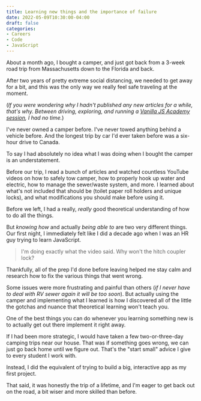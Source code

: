 ```yaml
---
title: Learning new things and the importance of failure
date: 2022-05-09T10:30:00-04:00
draft: false
categories:
- Careers
- Code
- JavaScript
---
```


About a month ago, I bought a camper, and just got back from a 3-week road trip from Massachusetts down to the Florida and back.

After two years of pretty extreme social distancing, we needed to get away for a bit, and this was the only way we really feel safe traveling at the moment.

(_If you were wondering why I hadn't published any new articles for a while, that's why. Between driving, exploring, and running a [Vanilla JS Academy session](https://vanillajsacademy.com), I had no time._)

I've never owned a camper before. I've never towed anything behind a vehicle before. And the longest trip by car I'd ever taken before was a six-hour drive to Canada.

To say I had absolutely no idea what I was doing when I bought the camper is an understatement.

Before our trip, I read a bunch of articles and watched countless YouTube videos on how to safely tow camper, how to properly hook up water and electric, how to manage the sewer/waste system, and more. I learned about what's not included that should be (toilet paper roll holders and unique locks), and what modifications you should make before using it.

Before we left, I had a really, _really_ good theoretical understanding of how to do all the things.

But _knowing how_ and actually _being able to_ are two very different things. Our first night, I immediately felt like I did a decade ago when I was an HR guy trying to learn JavaScript.

> I'm doing exactly what the video said. Why won't the hitch coupler lock?

Thankfully, all of the prep I'd done before leaving helped me stay calm and research how to fix the various things that went wrong.

Some issues were more frustrating and painful than others (_if I never have to deal with RV sewer again it will be too soon_). But actually using the camper and implementing what I learned is how I discovered all of the little the gotchas and nuance that theoretical learning won't teach you.

One of the best things you can do whenever you learning something new is to actually get out there implement it right away.

If I had been more strategic, I would have taken a few two-or-three-day camping trips near our house. That was if something goes wrong, we can just go back home until we figure out. That's the "start small" advice I give to every student I work with.

Instead, I did the equivalent of trying to build a big, interactive app as my first project.

That said, it was honestly the trip of a lifetime, and I'm eager to get back out on the road, a bit wiser and more skilled than before.